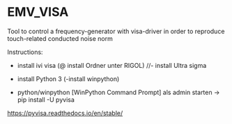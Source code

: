 # EMV_VISA
Tool to control a frequency-generator with visa-driver in order to reproduce touch-related conducted noise norm

Instructions:
- install ivi visa (@ install Ordner unter RIGOL)
//- install Ultra sigma
- install Python 3
(-install winpython)

- python/winpython [WinPython Command Prompt] als admin starten -> pip install -U pyvisa


https://pyvisa.readthedocs.io/en/stable/